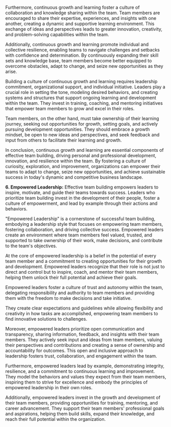 Furthermore, continuous growth and learning foster a culture of collaboration and knowledge sharing within the team. Team members are encouraged to share their expertise, experiences, and insights with one another, creating a dynamic and supportive learning environment.
 This exchange of ideas and perspectives leads to greater innovation, creativity, and problem-solving capabilities within the team.

Additionally, continuous growth and learning promote individual and collective resilience, enabling teams to navigate challenges and setbacks with confidence and determination. 
By continuously expanding their skill sets and knowledge base, team members become better equipped to overcome obstacles, adapt to change, and seize new opportunities as they arise.

Building a culture of continuous growth and learning requires leadership commitment, organizational support, and individual initiative. Leaders play a crucial role in setting the tone, modeling desired behaviors, and creating systems and structures that support ongoing learning and development within the team. 
They invest in training, coaching, and mentoring initiatives that empower team members to grow and excel in their roles.

Team members, on the other hand, must take ownership of their learning journey, seeking out opportunities for growth, setting goals, and actively pursuing development opportunities. 
They should embrace a growth mindset, be open to new ideas and perspectives, and seek feedback and input from others to facilitate their learning and growth.

In conclusion, continuous growth and learning are essential components of effective team building, driving personal and professional development, innovation, and resilience within the team.
 By fostering a culture of curiosity, exploration, and improvement, organizations can empower their teams to adapt to change, seize new opportunities, and achieve sustainable success in today's dynamic and competitive business landscape.

**6. Empowered Leadership:**
 Effective team building empowers leaders to inspire, motivate, and guide their teams towards success. Leaders who prioritize team building invest in the development of their people, foster a culture of empowerment, and lead by example through their actions and behaviors.

"Empowered Leadership" is a cornerstone of successful team building, embodying a leadership style that focuses on empowering team members, fostering collaboration, and driving collective success. Empowered leaders create an environment where team members feel valued, trusted, and supported to take ownership of their work, make decisions, and contribute to the team's objectives.

At the core of empowered leadership is a belief in the potential of every team member and a commitment to creating opportunities for their growth and development. Empowered leaders recognize that their role is not just to direct and control but to inspire, coach, and mentor their team members, helping them unlock their full potential and achieve their goals.

Empowered leaders foster a culture of trust and autonomy within the team, delegating responsibility and authority to team members and providing them with the freedom to make decisions and take initiative. 

They create clear expectations and guidelines while allowing flexibility and creativity in how tasks are accomplished, empowering team members to find innovative solutions to challenges.

Moreover, empowered leaders prioritize open communication and transparency, sharing information, feedback, and insights with their team members.
They actively seek input and ideas from team members, valuing their perspectives and contributions and creating a sense of ownership and accountability for outcomes. This open and inclusive approach to leadership fosters trust, collaboration, and engagement within the team.

Furthermore, empowered leaders lead by example, demonstrating integrity, resilience, and a commitment to continuous learning and improvement. They model the behaviors and values they expect from their team members, inspiring them to strive for excellence and embody the principles of empowered leadership in their own roles.

Additionally, empowered leaders invest in the growth and development of their team members, providing opportunities for training, mentoring, and career advancement. 
They support their team members' professional goals and aspirations, helping them build skills, expand their knowledge, and reach their full potential within the organization.

